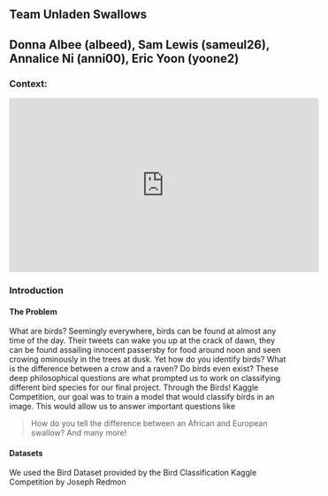 ## Team Unladen Swallows
## Donna Albee (albeed), Sam Lewis (sameul26), Annalice Ni (anni00), Eric Yoon (yoone2)

### Context:

<iframe width="560" height="315" src="https://www.youtube.com/embed/liIlW-ovx0Y" title="YouTube video player"
    frameborder="0" allow="accelerometer; autoplay; clipboard-write; encrypted-media; gyroscope; picture-in-picture"
    allowfullscreen></iframe>

### Introduction

####  The Problem

What are birds? 
Seemingly everywhere, birds can be found at almost any time of the day. Their tweets can wake you up at the crack of dawn, they can be found assailing innocent passersby for food around noon and seen crowing ominously in the trees at dusk. Yet how do you identify birds? What is the difference between a crow and a raven? Do birds even exist?
These deep philosophical questions are what prompted us to work on classifying different bird species for our final project. Through the Birds! Kaggle Competition, our goal was to train a model that would classify birds in an image. This would allow us to answer important questions like
> How do you tell the difference between an African and European swallow?
And many more! 

#### Datasets

We used the Bird Dataset provided by the Bird Classification Kaggle Competition by Joseph Redmon
